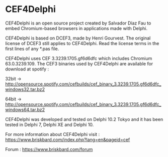 ﻿# CEF4Delphi
CEF4Delphi is an open source project created by Salvador Díaz Fau to embed Chromium-based browsers in applications made with Delphi.

CEF4Delphi is based on DCEF3, made by Henri Gourvest. The original license of DCEF3 still applies to CEF4Delphi. Read the license terms in the first lines of any *.pas file.

CEF4Delphi uses CEF 3.3239.1705.gf6d6dfc which includes Chromium 63.0.3239.109. 
The CEF3 binaries used by CEF4Delphi are available for download at spotify :

  32bit -> http://opensource.spotify.com/cefbuilds/cef_binary_3.3239.1705.gf6d6dfc_windows32.tar.bz2
  
  64bit -> http://opensource.spotify.com/cefbuilds/cef_binary_3.3239.1705.gf6d6dfc_windows64.tar.bz2


CEF4Delphi was developed and tested on Delphi 10.2 Tokyo and it has been tested in Delphi 7, Delphi XE and Delphi 10.

For more information about CEF4Delphi visit : 
  https://www.briskbard.com/index.php?lang=en&pageid=cef

Forum :
  https://www.briskbard.com/forum
